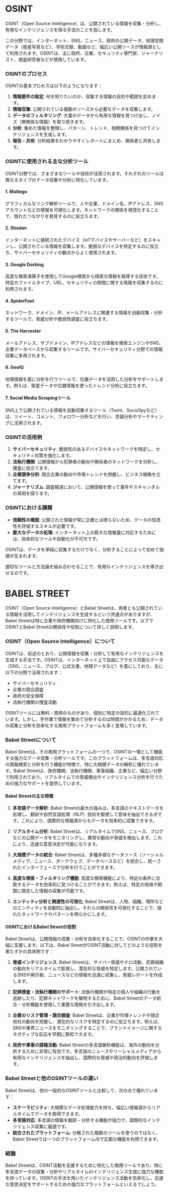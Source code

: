 # OSINT

OSINT（Open Source Intelligence）は、公開されている情報を収集・分析し、有用なインテリジェンスを得る手法のことを指します。

この分野では、インターネット、SNS、ニュース、政府の公開データ、地理空間データ（衛星写真など）、学術文献、動画など、幅広い公開ソースが情報源として利用されます。OSINTは、主に政府、企業、セキュリティ専門家、ジャーナリスト、調査研究者などが使用しています。

### OSINTのプロセス
OSINTの基本プロセスは以下のようになります：
1. **情報要件の設定**: 何を知りたいのか、収集する情報の目的や範囲を定めます。
2. **情報収集**: 公開されている複数のソースから必要なデータを収集します。
3. **データのフィルタリング**: 大量のデータから有用な情報を見つけ出し、ノイズ（無関係な情報）を取り除きます。
4. **分析**: 集めた情報を整理し、パターン、トレンド、相関関係を見つけてインテリジェンスを生成します。
5. **報告・共有**: 分析結果をわかりやすくレポートにまとめ、関係者と共有します。

### OSINTに使用される主な分析ツール
OSINT分野では、さまざまなツールや技術が活用されます。それぞれのツールは異なるタイプのデータ収集や分析に特化しています。

#### 1. **Maltego**
グラフィカルなリンク解析ツールで、人や企業、ドメイン名、IPアドレス、SNSアカウントなどの情報を可視化します。ネットワークの関係を視覚化することで、隠れたつながりを発見するのに役立ちます。

#### 2. **Shodan**
インターネットに接続されたデバイス（IoTデバイスやサーバーなど）をスキャンし、公開されている情報を収集します。脆弱なデバイスを特定するのに役立ち、サイバーセキュリティの観点からよく使用されます。

#### 3. **Google Dorking**
高度な検索演算子を使用してGoogle検索から精密な情報を取得する技術です。特定のファイルタイプ、URL、セキュリティの隙間に関する情報を収集するのに利用されます。

#### 4. **SpiderFoot**
ネットワーク、ドメイン、IP、メールアドレスに関連する情報を自動収集・分析するツールで、脅威分析や脆弱性調査に役立ちます。

#### 5. **The Harvester**
メールアドレス、サブドメイン、IPアドレスなどの情報を検索エンジンやSNS、企業データベースから収集するツールです。サイバーセキュリティ分野での情報収集に多用されます。

#### 6. **GeoIQ**
地理情報を基に分析を行うツールで、位置データを活用した分析をサポートします。例えば、衛星データや位置情報を使ったトレンド分析に役立ちます。

#### 7. **Social Media Scrapingツール**
SNS上で公開されている情報を自動収集するツール（Twint、SocioSpyなど）は、ツイート、コメント、フォロワー分析などを行い、世論分析やマーケティングに活用されます。

### OSINTの活用例
1. **サイバーセキュリティ**: 脆弱性のあるデバイスやネットワークを特定し、セキュリティ対策を強化します。
2. **法執行機関**: 公開情報から犯罪者の動向や関係者のネットワークを分析し、捜査に役立てます。
3. **企業競争分析**: 競合企業の動向や市場トレンドを把握し、ビジネス戦略を立てます。
4. **ジャーナリズム**: 調査報道において、公開情報を使って事件やスキャンダルの真相を探ります。

### OSINTにおける課題
- **信頼性の確認**: 公開された情報が常に正確とは限らないため、データの信憑性を評価するスキルが必要です。
- **膨大なデータの処理**: インターネット上の膨大な情報量に対応するためには、効率的なツールや自動化が不可欠です。

OSINTは、データを単純に収集するだけでなく、分析することによって初めて価値が生まれます。

適切なツールと方法論を組み合わせることで、有用なインテリジェンスを導き出せるのです。

# BABEL STREET

OSINT（Open Source Intelligence）とBabel Streetは、両者とも公開されている情報を活用してインテリジェンスを生成するという共通点がありますが、Babel Streetは特に企業や政府機関向けに特化した商用ツールです。以下でOSINTとBabel Streetの関係性や役割について詳しく説明します。

### OSINT（Open Source Intelligence）について
OSINTは、前述のとおり、公開情報を収集・分析して有用なインテリジェンスを生成する手法です。OSINTは、インターネット上で自由にアクセス可能なデータ（SNS、ニュース、ブログ、公式文書、地理データなど）を基にしており、主に以下の分野で活用されます：
- サイバーセキュリティ
- 企業の競合調査
- 政府の安全保障
- 法執行機関の捜査活動

OSINTツールには無料・商用のものがあり、個別に特定の目的に最適化されています。しかし、手作業で情報を集めて分析するのは時間がかかるため、データの収集と分析を効率化する商用プラットフォームも多く登場しています。

### Babel Streetについて
Babel Streetは、その商用プラットフォームの一つで、OSINTの一環として機能する強力なデータ収集・分析ツールです。このプラットフォームは、多言語対応の情報検索と分析を行う機能が特徴で、特に大規模データの解析に優れています。Babel Streetは、政府機関、法執行機関、軍事組織、企業など、幅広い分野で利用されており、リアルタイムでの脅威検出やインテリジェンス分析を行うための強力なサポートを提供しています。

#### Babel Streetの主な特徴
1. **多言語データ解析**:
   Babel Streetの最大の強みは、多言語のテキストデータを処理し、翻訳や自然言語処理（NLP）技術を駆使して意味を抽出できる点です。これにより、国際的な情報源からもデータを効率的に収集できます。

2. **リアルタイム分析**:
   Babel Streetは、リアルタイムでSNS、ニュース、ブログなどの公開データをモニタリングし、異常な動向や脅威を検出します。これにより、迅速な意思決定が可能になります。

3. **大規模データの統合**:
   Babel Streetは、多種多様なデータソース（ソーシャルメディア、ニュース、ダークウェブ、データベースなど）を統合し、統一されたインターフェースで分析を行うことができます。

4. **高度な検索・フィルタリング機能**:
   高度な検索機能により、特定の条件に合致するデータを効率的に見つけることができます。例えば、特定の地域や期間に限定した情報の収集が可能です。

5. **エンティティ分析と関連性の可視化**:
   Babel Streetは、人物、組織、場所などのエンティティを自動的に抽出し、それらの関係性を可視化することで、隠れたネットワークやパターンを明らかにします。

#### OSINTにおけるBabel Streetの役割
Babel Streetは、公開情報の収集・分析を効率化することで、OSINTの作業を大幅に支援します。以下は、Babel StreetがOSINT活動に対してどのような役割を果たすかの具体例です：

1. **脅威インテリジェンス**:
   Babel Streetは、サイバー脅威やテロ活動、犯罪組織の動向をリアルタイムで監視し、潜在的な脅威を特定します。公開されているSNSや掲示板、ニュースなどの情報を迅速に収集し、脅威レポートを作成します。

2. **犯罪捜査・法執行機関のサポート**:
   法執行機関が特定の個人や組織の行動を追跡したり、犯罪ネットワークを解明するために、Babel Streetのデータ統合・分析機能を使用して重要な情報を引き出します。

3. **企業のリスク管理・競合調査**:
   Babel Streetは、企業が市場トレンドや競合他社の動向を把握し、潜在的なリスクを特定するのに役立ちます。例えば、SNSや業界ニュースをモニタリングすることで、ブランドイメージに関するネガティブな反応を早期に察知できます。

4. **政府や軍事の諜報活動**:
   Babel Streetの多言語解析機能は、海外の動向を分析するために非常に有効です。多言語のニュースやソーシャルメディアから有用なインテリジェンスを抽出し、国際的な脅威や政治的動向を評価します。

### Babel Streetと他のOSINTツールの違い
Babel Streetは、他の一般的なOSINTツールと比較して、次の点で優れています：
- **スケーラビリティ**: 大規模なデータ処理能力を持ち、幅広い情報源からリアルタイムでデータを取得できます。
- **多言語対応**: 多言語の情報を翻訳・分析する機能が強力で、国際的なインテリジェンス収集に最適です。
- **統合されたプラットフォーム**: 分散された複数のツールを使うのではなく、Babel Streetでは一つのプラットフォーム内で広範な機能を利用できます。

### 結論
Babel Streetは、OSINT活動を支援するために特化した商用ツールであり、特に多言語データの収集・分析やリアルタイムのインテリジェンス生成に強力な機能を持っています。OSINTの手法を用いたインテリジェンス活動を効率化し、迅速な意思決定をサポートするための強力なプラットフォームといえるでしょう。

